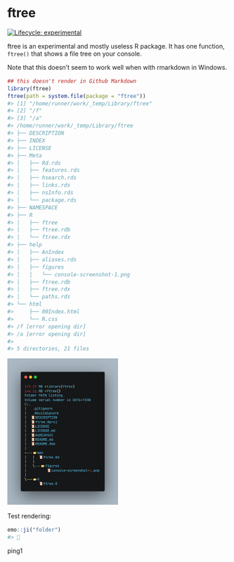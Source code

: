 
<!-- README.md is generated from README.Rmd. Please edit that file -->

# ftree

<!-- badges: start -->

[![Lifecycle:
experimental](https://img.shields.io/badge/lifecycle-experimental-orange.svg)](https://lifecycle.r-lib.org/articles/stages.html#experimental)
<!-- badges: end -->

ftree is an experimental and mostly useless R package. It has one
function, `ftree()` that shows a file tree on your console.

Note that this doesn’t seem to work well when with rmarkdown in Windows.

``` r
## this doesn't render in Github Markdown
library(ftree)
ftree(path = system.file(package = "ftree"))
#> [1] "/home/runner/work/_temp/Library/ftree"
#> [2] "/f"                                   
#> [3] "/a"                                   
#> /home/runner/work/_temp/Library/ftree
#> ├── DESCRIPTION
#> ├── INDEX
#> ├── LICENSE
#> ├── Meta
#> │   ├── Rd.rds
#> │   ├── features.rds
#> │   ├── hsearch.rds
#> │   ├── links.rds
#> │   ├── nsInfo.rds
#> │   └── package.rds
#> ├── NAMESPACE
#> ├── R
#> │   ├── ftree
#> │   ├── ftree.rdb
#> │   └── ftree.rdx
#> ├── help
#> │   ├── AnIndex
#> │   ├── aliases.rds
#> │   ├── figures
#> │   │   └── console-screenshot-1.png
#> │   ├── ftree.rdb
#> │   ├── ftree.rdx
#> │   └── paths.rds
#> └── html
#>     ├── 00Index.html
#>     └── R.css
#> /f [error opening dir]
#> /a [error opening dir]
#> 
#> 5 directories, 21 files
```

<img src="man/figures/console-screenshot-1.png" width="50%" />

Test rendering:

``` r
emo::ji("folder")
#> 📂
```

ping1
